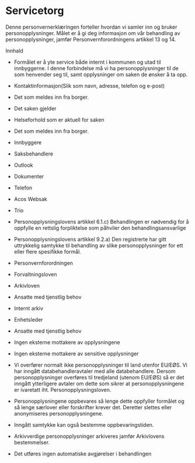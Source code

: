 # Servicetorg


  

Denne personvernerklæringen forteller hvordan vi samler inn og bruker personopplysninger. Målet er å gi deg informasjon om vår behandling av personopplysninger, jamfør Personvernforordningens artikkel 13 og 14.

  

Innhald

*   Formålet er å yte service både internt i kommunen og utad til innbyggerne. I denne forbindelse må vi ha personopplysninger til de som henvender seg til, samt opplysninger om saken de ønsker å ta opp.  
    
*   Kontaktinformasjon(Slik som navn, adresse, telefon og e-post)  
    
*   Det som meldes inn fra borger.  
    
*   Det saken gjelder  
    
*   Helseforhold som er aktuell for saken  
    
*   Det som meldes inn fra borger.  
    
*   Innbyggere  
    
*   Saksbehandlere  
    
*   Outlook  
    
*   Dokumenter  
    
*   Telefon  
    
*   Acos Websak  
    
*   Trio  
    
*   Personopplysningslovens artikkel 6.1.c) Behandlingen er nødvendig for å oppfylle en rettslig forpliktelse som påhviler den behandlingsansvarlige  
    
*   Personopplysningslovens artikkel 9.2.a) Den registrerte har gitt uttrykkelig samtykke til behandling av slike personopplysninger for ett eller flere spesifikke formål.  
    
*   Personvernforordningen  
    
*   Forvaltningsloven  
    
*   Arkivloven  
    
*   Ansatte med tjenstlig behov  
    
*   Internt arkiv  
    
*   Enhetsleder  
    
*   Ansatte med tjenstlig behov  
    
*   Ingen eksterne mottakere av opplysningene  
    
*   Ingen eksterne mottakere av sensitive opplysninger  
    
*   Vi overfører normalt ikke personopplysninger til land utenfor EU/EØS. Vi har inngått databehandleravtaler med alle databehandlere. Dersom personopplysninger overføres til tredjeland (utenom EU/EØS) så er det inngått ytterligere avtaler om dette som sikrer at personopplysningene er ivaretatt iht. Personopplysningsloven.  
    
*   Personopplysningene oppbevares så lenge dette oppfyller formålet og så lenge særlover eller forskrifter krever det. Deretter slettes eller anonymiseres personopplysningene.  
    
*   Inngått samtykke kan også bestemme oppbevaringstiden.  
    
*   Arkivverdige personopplysninger arkiveres jamfør Arkivlovens bestemmelser.  
    
*   Det utføres ingen automatiske avgjørelser i behandlingen